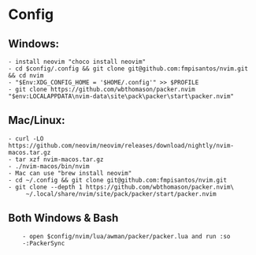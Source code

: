 # Config
## Windows: 
    - install neovim "choco install neovim"
    - cd $config/.config && git clone git@github.com:fmpisantos/nvim.git && cd nvim
    - "$Env:XDG_CONFIG_HOME = '$HOME/.config'" >> $PROFILE
    - git clone https://github.com/wbthomason/packer.nvim "$env:LOCALAPPDATA\nvim-data\site\pack\packer\start\packer.nvim"

## Mac/Linux:
    - curl -LO https://github.com/neovim/neovim/releases/download/nightly/nvim-macos.tar.gz
    - tar xzf nvim-macos.tar.gz
    - ./nvim-macos/bin/nvim
    - Mac can use "brew install neovim"
    - cd ~/.config && git clone git@github.com:fmpisantos/nvim.git
    - git clone --depth 1 https://github.com/wbthomason/packer.nvim\
         ~/.local/share/nvim/site/pack/packer/start/packer.nvim

## Both Windows & Bash
        - open $config/nvim/lua/awman/packer/packer.lua and run :so 
        -:PackerSync 
